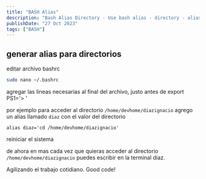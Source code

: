 ```yaml
---
title: "BASH Alias"
description: "Bash Alias Directory - Use bash alias - directory - alias - alias directory."
publishDate: "27 Oct 2023"
tags: ["BASH"]
---
```


## generar alias para directorios

editar archivo bashrc

```bash
sudo nano ~/.bashrc
```

agregar las lineas necesarias al final del archivo, justo antes de export PS1='> '

por ejemplo para acceder al directorio `/home/devhome/diazignacio` agrego un alias llamado `diaz` con el valor del directorio

`alias diaz='cd /home/devhome/diazignacio'`

reiniciar el sistema

de ahora en mas cada vez que quieras acceder al directorio `/home/devhome/diazignacio` puedes escribir en la terminal diaz.

Agilizando el trabajo cotidiano. Good code!
